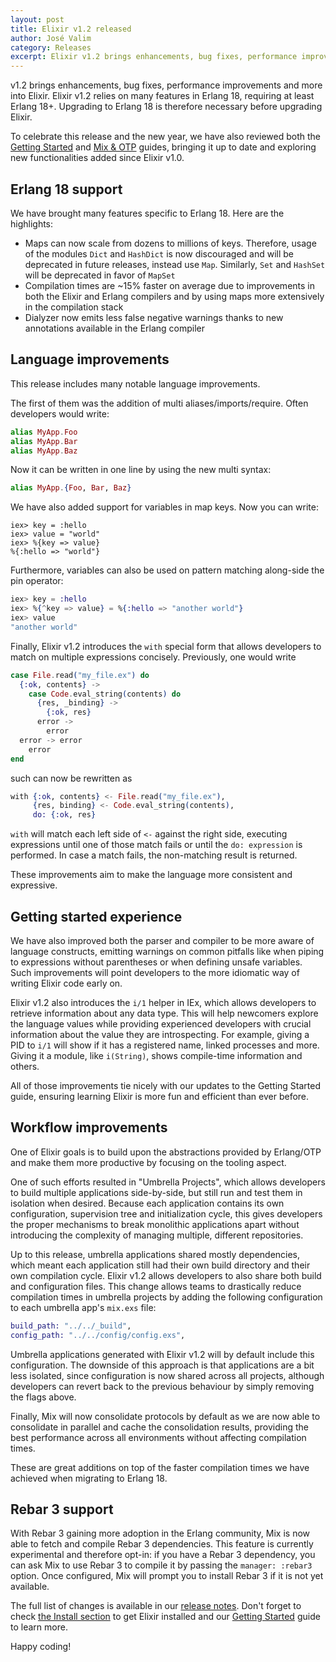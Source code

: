 ```yaml
---
layout: post
title: Elixir v1.2 released
author: José Valim
category: Releases
excerpt: Elixir v1.2 brings enhancements, bug fixes, performance improvements and more into Elixir.
---
```


v1.2 brings enhancements, bug fixes, performance improvements and more into Elixir. Elixir v1.2 relies on many features in Erlang 18, requiring at least Erlang 18+. Upgrading to Erlang 18 is therefore necessary before upgrading Elixir.

To celebrate this release and the new year, we have also reviewed both the [Getting Started](http://elixir-lang.org/getting-started/introduction.html) and [Mix & OTP](http://elixir-lang.org/getting-started/mix-otp/introduction-to-mix.html) guides, bringing it up to date and exploring new functionalities added since Elixir v1.0.

## Erlang 18 support

We have brought many features specific to Erlang 18. Here are the highlights:

  * Maps can now scale from dozens to millions of keys. Therefore, usage of the modules `Dict` and `HashDict` is now discouraged and will be deprecated in future releases, instead use `Map`. Similarly, `Set` and `HashSet` will be deprecated in favor of `MapSet`
  * Compilation times are ~15% faster on average due to improvements in both the Elixir and Erlang compilers and by using maps more extensively in the compilation stack
  * Dialyzer now emits less false negative warnings thanks to new annotations available in the Erlang compiler

## Language improvements

This release includes many notable language improvements.

The first of them was the addition of multi aliases/imports/require. Often developers would write:

```elixir
alias MyApp.Foo
alias MyApp.Bar
alias MyApp.Baz
```

Now it can be written in one line by using the new multi syntax:

```elixir
alias MyApp.{Foo, Bar, Baz}
```

We have also added support for variables in map keys. Now you can write:

```iex
iex> key = :hello
iex> value = "world"
iex> %{key => value}
%{:hello => "world"}
```

Furthermore, variables can also be used on pattern matching along-side the pin operator:

```elixir
iex> key = :hello
iex> %{^key => value} = %{:hello => "another world"}
iex> value
"another world"
```

Finally, Elixir v1.2 introduces the `with` special form that allows developers to match on multiple expressions concisely. Previously, one would write

```elixir
case File.read("my_file.ex") do
  {:ok, contents} ->
    case Code.eval_string(contents) do
      {res, _binding} ->
        {:ok, res}
      error ->
        error
  error -> error
    error
end
```

such can now be rewritten as

```elixir
with {:ok, contents} <- File.read("my_file.ex"),
     {res, binding} <- Code.eval_string(contents),
     do: {:ok, res}
```

`with` will match each left side of `<-` against the right side, executing expressions until one of those match fails or until the `do: expression` is performed. In case a match fails, the non-matching result is returned.

These improvements aim to make the language more consistent and expressive.

## Getting started experience

We have also improved both the parser and compiler to be more aware of language constructs, emitting warnings on common pitfalls like when piping to expressions without parentheses or when defining unsafe variables. Such improvements will point developers to the more idiomatic way of writing Elixir code early on.

Elixir v1.2 also introduces the `i/1` helper in IEx, which allows developers to retrieve information about any data type. This will help newcomers explore the language values while providing experienced developers with crucial information about the value they are introspecting. For example, giving a PID to `i/1` will show if it has a registered name, linked processes and more. Giving it a module, like `i(String)`, shows compile-time information and others.

All of those improvements tie nicely with our updates to the Getting Started guide, ensuring learning Elixir is more fun and efficient than ever before.

## Workflow improvements

One of Elixir goals is to build upon the abstractions provided by Erlang/OTP and make them more productive by focusing on the tooling aspect.

One of such efforts resulted in "Umbrella Projects", which allows developers to build multiple applications side-by-side, but still run and test them in isolation when desired. Because each application contains its own configuration, supervision tree and initialization cycle, this gives developers the proper mechanisms to break monolithic applications apart without introducing the complexity of managing multiple, different repositories.

Up to this release, umbrella applications shared mostly dependencies, which meant each application still had their own build directory and their own compilation cycle. Elixir v1.2 allows developers to also share both build and configuration files. This change allows teams to drastically reduce compilation times in umbrella projects by adding the following configuration to each umbrella app's `mix.exs` file:

```elixir
build_path: "../../_build",
config_path: "../../config/config.exs",
```

Umbrella applications generated with Elixir v1.2 will by default include this configuration. The downside of this approach is that applications are a bit less isolated, since configuration is now shared across all projects, although developers can revert back to the previous behaviour by simply removing the flags above.

Finally, Mix will now consolidate protocols by default as we are now able to consolidate in parallel and cache the consolidation results, providing the best performance across all environments without affecting compilation times.

These are great additions on top of the faster compilation times we have achieved when migrating to Erlang 18.

## Rebar 3 support

With Rebar 3 gaining more adoption in the Erlang community, Mix is now able to fetch and compile Rebar 3 dependencies. This feature is currently experimental and therefore opt-in: if you have a Rebar 3 dependency, you can ask Mix to use Rebar 3 to compile it by passing the `manager: :rebar3` option. Once configured, Mix will prompt you to install Rebar 3 if it is not yet available.

The full list of changes is available in our [release notes](https://github.com/elixir-lang/elixir/releases/tag/v1.2.0). Don't forget to check [the Install section](/install.html) to get Elixir installed and our [Getting Started](http://elixir-lang.org/getting-started/introduction.html) guide to learn more.

Happy coding!
